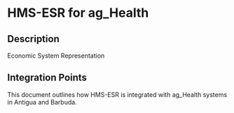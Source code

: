 # HMS-ESR for ag_Health

## Description

Economic System Representation

## Integration Points

This document outlines how HMS-ESR is integrated with ag_Health systems in Antigua and Barbuda.
